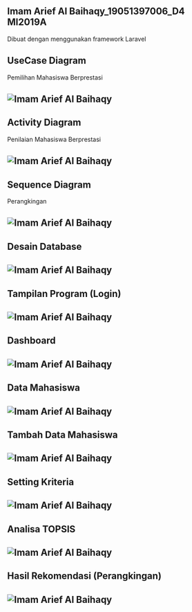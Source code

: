 Imam Arief Al Baihaqy_19051397006_D4 MI2019A
---
Dibuat dengan menggunakan framework Laravel


## UseCase Diagram
Pemilihan Mahasiswa Berprestasi

![Imam Arief Al Baihaqy](./deskripsi/1_UseCaseDiagramPemilihanMhsBerprestasi.png 'Imam Arief Al Baihaqy')
---
## Activity Diagram
Penilaian Mahasiswa Berprestasi

![Imam Arief Al Baihaqy](./deskripsi/2_ActivityDiagramPenilaianMhsBerprestasi.png 'Imam Arief Al Baihaqy')
---
## Sequence Diagram
Perangkingan

![Imam Arief Al Baihaqy](./deskripsi/3_SequenceDiagramPerangkingan.png 'Imam Arief Al Baihaqy')
---
## Desain Database

![Imam Arief Al Baihaqy](./deskripsi/4_DesainDatabase.png 'Imam Arief Al Baihaqy')
---
## Tampilan Program (Login)

![Imam Arief Al Baihaqy](./deskripsi/5_Login.png 'Imam Arief Al Baihaqy')
---
## Dashboard

![Imam Arief Al Baihaqy](./deskripsi/6_Dashboard.png 'Imam Arief Al Baihaqy')
---
## Data Mahasiswa

![Imam Arief Al Baihaqy](./deskripsi/7_DataMahasiswa.png 'Imam Arief Al Baihaqy')
---
## Tambah Data Mahasiswa

![Imam Arief Al Baihaqy](./deskripsi/8_TambahDataMahasiswa.png 'Imam Arief Al Baihaqy')
---
## Setting Kriteria

![Imam Arief Al Baihaqy](./deskripsi/9_SettingDataKriteria.png 'Imam Arief Al Baihaqy')
---
## Analisa TOPSIS

![Imam Arief Al Baihaqy](./deskripsi/10_HalamanAnalisa.png 'Imam Arief Al Baihaqy')
---
## Hasil Rekomendasi (Perangkingan)

![Imam Arief Al Baihaqy](./deskripsi/11_HasilRekomendasi.png 'Imam Arief Al Baihaqy')
---
